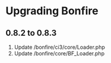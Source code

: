 # Upgrading Bonfire

## 0.8.2 to 0.8.3

1. Update /bonfire/ci3/core/Loader.php
2. Update /bonfire/core/BF_Loader.php
